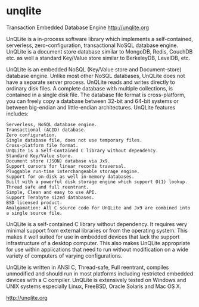 unqlite
=======

Transaction Embedded Database Engine http://unqlite.org


UnQLite is a in-process software library which implements a self-contained, serverless, zero-configuration, transactional NoSQL database engine. UnQLite is a document store database similar to MongoDB, Redis, CouchDB etc. as well a standard Key/Value store similar to BerkeleyDB, LevelDB, etc.


UnQLite is an embedded NoSQL (Key/Value store and Document-store) database engine. Unlike most other NoSQL databases, UnQLite does not have a separate server process. UnQLite reads and writes directly to ordinary disk files. A complete database with multiple collections, is contained in a single disk file. The database file format is cross-platform, you can freely copy a database between 32-bit and 64-bit systems or between big-endian and little-endian architectures. UnQLite features includes:


    Serverless, NoSQL database engine.
    Transactional (ACID) database.
    Zero configuration.
    Single database file, does not use temporary files.
    Cross-platform file format.
    UnQLite is a Self-Contained C library without dependency.
    Standard Key/Value store.
    Document store (JSON) database via Jx9.
    Support cursors for linear records traversal.
    Pluggable run-time interchangeable storage engine.
    Support for on-disk as well in-memory databases.
    Built with a powerful disk storage engine which support O(1) lookup.
    Thread safe and full reentrant.
    Simple, Clean and easy to use API.
    Support Terabyte sized databases.
    BSD licensed product.
    Amalgamation: All C source code for UnQLite and Jx9 are combined into a single source file.



UnQLite is a self-contained C library without dependency. It requires very minimal support from external libraries or from the operating system. This makes it well suited for use in embedded devices that lack the support infrastructure of a desktop computer. This also makes UnQLite appropriate for use within applications that need to run without modification on a wide variety of computers of varying configurations.

UnQLite is written in ANSI C, Thread-safe, Full reentrant, compiles unmodified and should run in most platforms including restricted embedded devices with a C compiler. UnQLite is extensively tested on Windows and UNIX systems especially Linux, FreeBSD, Oracle Solaris and Mac OS X.


http://unqlite.org
